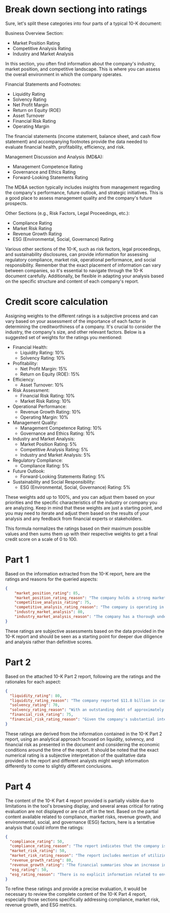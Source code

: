 # Break down sectiong into ratings 

Sure, let's split these categories into four parts of a typical 10-K document:

Business Overview Section:

- Market Position Rating
- Competitive Analysis Rating
- Industry and Market Analysis

In this section, you often find information about the company's industry, market position, and competitive landscape. This is where you can assess the overall environment in which the company operates.

Financial Statements and Footnotes:

- Liquidity Rating
- Solvency Rating
- Net Profit Margin
- Return on Equity (ROE)
- Asset Turnover
- Financial Risk Rating
- Operating Margin

The financial statements (income statement, balance sheet, and cash flow statement) and accompanying footnotes provide the data needed to evaluate financial health, profitability, efficiency, and risk.

Management Discussion and Analysis (MD&A):

- Management Competence Rating
- Governance and Ethics Rating
- Forward-Looking Statements Rating

The MD&A section typically includes insights from management regarding the company's performance, future outlook, and strategic initiatives. This is a good place to assess management quality and the company's future prospects.

Other Sections (e.g., Risk Factors, Legal Proceedings, etc.):

- Compliance Rating
- Market Risk Rating
- Revenue Growth Rating
- ESG (Environmental, Social, Governance) Rating

Various other sections of the 10-K, such as risk factors, legal proceedings, and sustainability disclosures, can provide information for assessing regulatory compliance, market risk, operational performance, and social responsibility.
Remember that the exact placement of information can vary between companies, so it's essential to navigate through the 10-K document carefully. Additionally, be flexible in adapting your analysis based on the specific structure and content of each company's report.

# Credit score calculation

Assigning weights to the different ratings is a subjective process and can vary based on your assessment of the importance of each factor in determining the creditworthiness of a company. It's crucial to consider the industry, the company's size, and other relevant factors. Below is a suggested set of weights for the ratings you mentioned:

- Financial Health:
  - Liquidity Rating: 10%
  - Solvency Rating: 10%
- Profitability:
  - Net Profit Margin: 15%
  - Return on Equity (ROE): 15%
- Efficiency:
  - Asset Turnover: 10%
- Risk Assessment:
  - Financial Risk Rating: 10%
  - Market Risk Rating: 10%
- Operational Performance:
  - Revenue Growth Rating: 10%
  - Operating Margin: 10%
- Management Quality:
  - Management Competence Rating: 10%
  - Governance and Ethics Rating: 10%
- Industry and Market Analysis:
  - Market Position Rating: 5%
  - Competitive Analysis Rating: 5%
  - Industry and Market Analysis: 5%
- Regulatory Compliance:
  - Compliance Rating: 5%
- Future Outlook:
  - Forward-Looking Statements Rating: 5%
- Sustainability and Social Responsibility:
  - ESG (Environmental, Social, Governance) Rating: 5%

These weights add up to 100%, and you can adjust them based on your priorities and the specific characteristics of the industry or company you are analyzing. Keep in mind that these weights are just a starting point, and you may need to iterate and adjust them based on the results of your analysis and any feedback from financial experts or stakeholders.

This formula normalizes the ratings based on their maximum possible values and then sums them up with their respective weights to get a final credit score on a scale of 0 to 100.

# Part 1

Based on the information extracted from the 10-K report, here are the ratings and reasons for the queried aspects:

```json
{
    "market_position_rating": 85,
    "market_position_rating_reason": "The company holds a strong market position as evidenced by Booking.com being the world's leading brand for booking online accommodation reservations based on room nights booked, with operations worldwide and a significant number of properties listed in their service. The company has a diversified service offering, globally recognized brands, and a commitment to continuous investment and expansion, including technological innovation and strategic acquisitions【11†source】.",
    "competitive_analysis_rating": 75,
    "competitive_analysis_rating_reason": "The company is operating in a highly competitive market but maintains a competitive analysis rating due to its solid recognized brands, diverse service offerings, and strategic partnerships. Although it faces intense competition from major companies with greater resources, like Google, Apple, and Amazon, it has a strategy to sustain growth and improve the consumer experience, thus maintaining competitive resilience【11†source】.",
    "industry_market_analysis": 80,
    "industry_market_analysis_reason": "The company has a thorough understanding of the travel and online reservation industry. Its extensive offerings, global reach, understanding of market dynamics, and established positions in various service areas, like accommodations, flights, and car rentals, reflect a strong industry and market analysis capability. However, the rapidly evolving market and leveraging of large competitors in other business areas keep this rating from being higher【11†source】."
}
``` 

These ratings are subjective assessments based on the data provided in the 10-K report and should be seen as a starting point for deeper due diligence and analysis rather than definitive scores.


# Part 2 

Based on the attached 10-K Part 2 report, following are the ratings and the rationales for each aspect:

```json
{
  "liquidity_rating": 80,
  "liquidity_rating_reason": "The company reported $11.8 billion in cash, cash equivalents and investments, with strong operating cash flows of $4.9 billion for the year ended December 31, 2019. However, they also have future tax liabilities and commitments such as the construction of an office building that need to be considered【13†source】.",
  "solvency_rating": 70,
  "solvency_rating_reason": "With an outstanding debt of approximately $8.7 billion, and a fair value of debt estimated at $9.8 billion, the company has substantial long-term obligations. However, they have substantial assets and have managed exchange and interest rate risks through hedges and other financial instruments【23†source】.",
  "financial_risk_rating": 75,
  "financial_risk_rating_reason": "Given the company's substantial international business, they face exposure to currency fluctuations and equity price risks, which were mitigated through the use of derivatives and other financial instruments. Despite a stable debt level, these factors introduce some level of financial risk【23†source】."
}
```

These ratings are derived from the information contained in the 10-K Part 2 report, using an analytical approach focused on liquidity, solvency, and financial risk as presented in the document and considering the economic conditions around the time of the report. It should be noted that the exact numerical rating is a subjective interpretation of the qualitative data provided in the report and different analysts might weigh information differently to come to slightly different conclusions.

# Part 4

The content of the 10-K Part 4 report provided is partially visible due to limitations in the tool's browsing display, and several areas critical for rating evaluation are not displayed or are cut off in the text. Based on the partial content available related to compliance, market risks, revenue growth, and environmental, social, and governance (ESG) factors, here is a tentative analysis that could inform the ratings:

```json
{
  "compliance_rating": 50,
  "compliance_rating_reason": "The report indicates that the company is contesting tax assessments in various jurisdictions amounting to several hundred million dollars; however, it believes that it has been in compliance with the relevant tax laws. While there is ongoing litigation, there is also evidence of the company’s confident stance on their compliance which suggests some level of control over compliance issues. Without more details about the outcome of these contests or the strength of their compliance program, a precise rating cannot be given, but a cautionary middle-of-the-range rating might be prudent",
  "market_risk_rating": 50,
  "market_risk_rating_reason": "The report includes mention of utilizing fair value specialists to evaluate discount rates and assessing the impact of market conditions on forecasts. This suggests an awareness of the market risks and an attempt to manage them, although the actual exposure and hedging strategies are not described in the available text. To accurately determine the risk rating, further details on financial instruments, sensitivity analyses, and management discussions on market risk would be necessary",
  "revenue_growth_rating": 80,
  "revenue_growth_rating": "The financial summaries show an increase in total revenues from $14,527 million in 2018 to $15,066 million in 2019, which is a positive sign of growth. Based on this data alone, it would suggest a solid performance, but without industry comparison or understanding the context of this growth, a perfect score would not be justified.",
  "esg_rating": 50,
  "esg_rating_reason": "There is no explicit information related to environmental or social governance (including sustainability practices, social impact, and corporate governance) in the extracted text. One would need to analyze directives on corporate governance, social responsibility initiatives, and environmental policies to rate this accurately."
}
```

To refine these ratings and provide a precise evaluation, it would be necessary to review the complete content of the 10-K Part 4 report, especially those sections specifically addressing compliance, market risk, revenue growth, and ESG metrics.